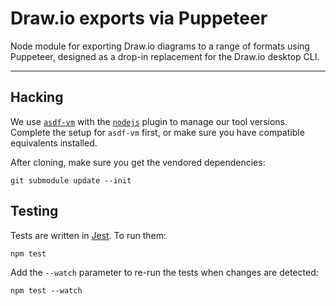 # Draw.io exports via Puppeteer

Node module for exporting Draw.io diagrams to a range of formats using Puppeteer, designed as a drop-in replacement for the Draw.io desktop CLI.

---

## Hacking

We use [`asdf-vm`](https://asdf-vm.com/) with the [`nodejs`](https://github.com/asdf-vm/asdf-nodejs) plugin to manage our tool versions. Complete the setup for `asdf-vm` first, or make sure you have compatible equivalents installed.

After cloning, make sure you get the vendored dependencies:

```console
git submodule update --init
```

## Testing

Tests are written in [Jest](https://jestjs.io/). To run them:

```console
npm test
```

Add the `--watch` parameter to re-run the tests when changes are detected:

```console
npm test --watch
```
